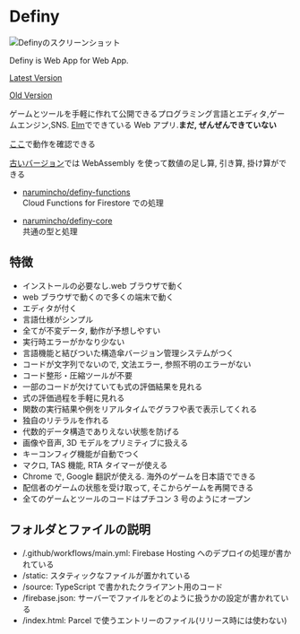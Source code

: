 # Definy

![Definyのスクリーンショット](https://repository-images.githubusercontent.com/168463361/72534f00-ec72-11e9-94f3-370ab473bc28)

Definy is Web App for Web App.

[Latest Version](https://definy.app/?hl=en)

[Old Version](https://definy-old.web.app/)

ゲームとツールを手軽に作れて公開できるプログラミング言語とエディタ,ゲームエンジン,SNS. [Elm](https://elm-lang.org/)でできている Web アプリ.**まだ, ぜんぜんできていない**

[ここ](https://definy.app/?hl=ja)で動作を確認できる

[古いバージョン](https://definy-old.web.app/)では WebAssembly を使って数値の足し算, 引き算, 掛け算ができる

- [narumincho/definy-functions](https://github.com/narumincho/definy-functions)  
  Cloud Functions for Firestore での処理

- [narumincho/definy-core](https://github.com/narumincho/definy-core)  
  共通の型と処理

## 特徴

- インストールの必要なし.web ブラウザで動く
- web ブラウザで動くので多くの端末で動く
- エディタが付く
- 言語仕様がシンプル
- 全てが不変データ, 動作が予想しやすい
- 実行時エラーがかなり少ない
- 言語機能と結びついた構造傘バージョン管理システムがつく
- コードが文字列でないので, 文法エラー, 参照不明のエラーがない
- コード整形・圧縮ツールが不要
- 一部のコードが欠けていても式の評価結果を見れる
- 式の評価過程を手軽に見れる
- 関数の実行結果や例をリアルタイムでグラフや表で表示してくれる
- 独自のリテラルを作れる
- 代数的データ構造でありえない状態を防げる
- 画像や音声, 3D モデルをプリミティブに扱える
- キーコンフィグ機能が自動でつく
- マクロ, TAS 機能, RTA タイマーが使える
- Chrome で, Google 翻訳が使える. 海外のゲームを日本語でできる
- 配信者のゲームの状態を受け取って, そこからゲームを再開できる
- 全てのゲームとツールのコードはプチコン 3 号のようにオープン

## フォルダとファイルの説明

- /.github/workflows/main.yml: Firebase Hosting へのデプロイの処理が書かれている
- /static: スタティックなファイルが置かれている
- /source: TypeScript で書かれたクライアント用のコード
- /firebase.json: サーバーでファイルをどのように扱うかの設定が書かれている
- /index.html: Parcel で使うエントリーのファイル(リリース時には使わない)
